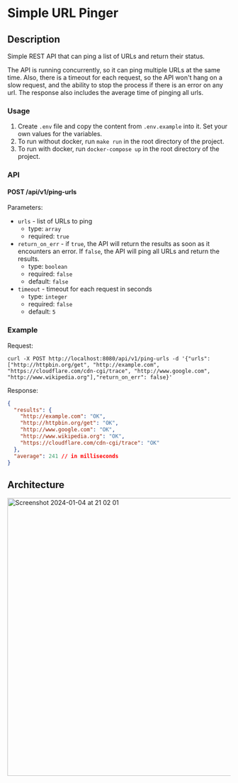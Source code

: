 # Simple URL Pinger

## Description

Simple REST API that can ping a list of URLs and return their status.

The API is running concurrently, so it can ping multiple URLs at the same time. Also, there is a timeout for each request, so the API won't hang on a slow request, and the ability to stop the process if there is an error on any url. The response also includes the average time of pinging all urls.  

### Usage

1. Create `.env` file and copy the content from `.env.example` into it. Set your own values for the variables.
2. To run without docker, run `make run` in the root directory of the project.
3. To run with docker, run `docker-compose up` in the root directory of the project.


### API

#### POST /api/v1/ping-urls
Parameters:
- `urls` - list of URLs to ping
  - type: `array`
  - required: `true`
- `return_on_err` - if `true`, the API will return the results as soon as it encounters an error. If `false`, the API will ping all URLs and return the results.
  - type: `boolean`
  - required: `false`
  - default: `false`
- `timeout` - timeout for each request in seconds
  - type: `integer`
  - required: `false`
  - default: `5`


### Example

Request:

```
curl -X POST http://localhost:8080/api/v1/ping-urls -d '{"urls": ["http://httpbin.org/get", "http://example.com", "https://cloudflare.com/cdn-cgi/trace", "http://www.google.com", "http://www.wikipedia.org"],"return_on_err": false}'
```

Response:

```json
{
  "results": {
    "http://example.com": "OK",
    "http://httpbin.org/get": "OK",
    "http://www.google.com": "OK",
    "http://www.wikipedia.org": "OK",
    "https://cloudflare.com/cdn-cgi/trace": "OK"
  },
  "average": 241 // in milliseconds
}
```

## Architecture

<img width="627" alt="Screenshot 2024-01-04 at 21 02 01" src="https://github.com/vadimpk/url-pinger/assets/65962115/e76e0408-51eb-477e-9aec-7cd090d25919">
